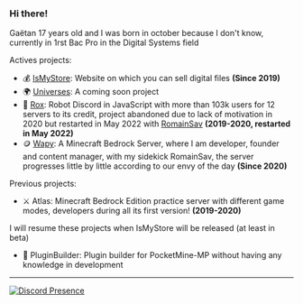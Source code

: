 ### Hi there! 

Gaëtan 17 years old and I was born in october because I don't know, currently in 1rst Bac Pro in the Digital Systems field

Actives projects:
* 💰 [IsMyStore](https://github.com/isMyStore): Website on which you can sell digital files **(Since 2019)**
* 🌍 [Universes](https://github.com/UniversesMCBE): A coming soon project
* 🤖 [Rox](https://github.com/TheRoxBot): Robot Discord in JavaScript with more than 103k users for 12 servers to its credit, project abandoned due to lack of motivation in 2020 but restarted in May 2022 with [RomainSav](https://github.com/RomainSav) **(2019-2020, restarted in May 2022)**
* 🪙 [Wapy](https://github.com/WapyMC/): A Minecraft Bedrock Server, where I am developer, founder and content manager, with my sidekick RomainSav, the server progresses little by little according to our envy of the day  **(Since 2020)**

Previous projects: 
* ⚔️ Atlas: Minecraft Bedrock Edition practice server with different game modes, developers during all its first version! **(2019-2020)**

I will resume these projects when IsMyStore will be released (at least in beta)
* 📁 PluginBuilder: Plugin builder for PocketMine-MP without having any knowledge in development

---

[![Discord Presence](https://lanyard-profile-readme.vercel.app/api/504392983244832780
                            )](https://discord.com/users/504392983244832780)

